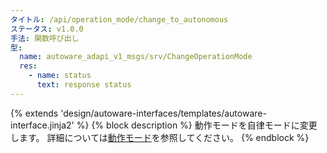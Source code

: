 ```yaml
---
タイトル: /api/operation_mode/change_to_autonomous
ステータス: v1.0.0
手法: 関数呼び出し
型:
  name: autoware_adapi_v1_msgs/srv/ChangeOperationMode
  res:
    - name: status
      text: response status
---
```


{% extends 'design/autoware-interfaces/templates/autoware-interface.jinja2' %}
{% block description %}
 動作モードを自律モードに変更します。
詳細については[動作モード](../../../features/operation_mode.md)を参照してください。
{% endblock %}
